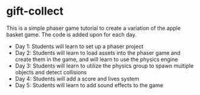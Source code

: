# gift-collect
This is a simple phaser game tutorial to create a variation of the apple basket game. The code is added upon for each day.

- Day 1: Students will learn to set up a phaser project
- Day 2: Students will learn to load assets into the phaser game and create them in the game, and will learn to use the physics engine
- Day 3: Students will learn to utilize the physics group to spawn multiple objects and detect collisions
- Day 4: Students will add a score and lives system
- Day 5: Students will learn to add sound effects to the game